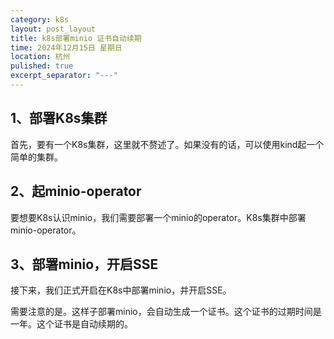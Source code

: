 ```yaml
---
category: k8s
layout: post_layout
title: k8s部署minio 证书自动续期
time: 2024年12月15日 星期日
location: 杭州
pulished: true
excerpt_separator: "---"
---
```

## 1、部署K8s集群
首先，要有一个K8s集群，这里就不赘述了。如果没有的话，可以使用kind起一个简单的集群。
## 2、起minio-operator
要想要K8s认识minio，我们需要部署一个minio的operator。K8s集群中部署minio-operator。
## 3、部署minio，开启SSE
接下来，我们正式开启在K8s中部署minio，并开启SSE。

需要注意的是。这样子部署minio，会自动生成一个证书。这个证书的过期时间是一年。这个证书是自动续期的。

